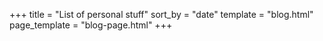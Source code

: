 +++
title = "List of personal stuff"
sort_by = "date"
template = "blog.html"
page_template = "blog-page.html"
+++
